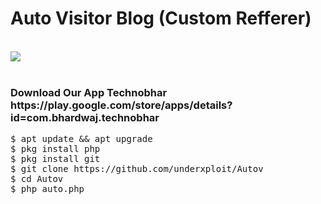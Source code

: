# Auto Visitor Blog (Custom Refferer)
<br>
<img src="https://1.bp.blogspot.com/-u91SXRhxZeg/YGbj-cNkh1I/AAAAAAAAEwo/UKLFyfnVHXsXOinkBNh8Eco37UGj0AOZQCLcBGAsYHQ/s2048/PicsArt_04-02-02.54.17.jpg">
<br><br>


<h3>Download Our App Technobhar https://play.google.com/store/apps/details?id=com.bhardwaj.technobhar
</h3>
<pre>
$ apt update && apt upgrade
$ pkg install php
$ pkg install git
$ git clone https://github.com/underxploit/Autov
$ cd Autov
$ php auto.php
</pre>
